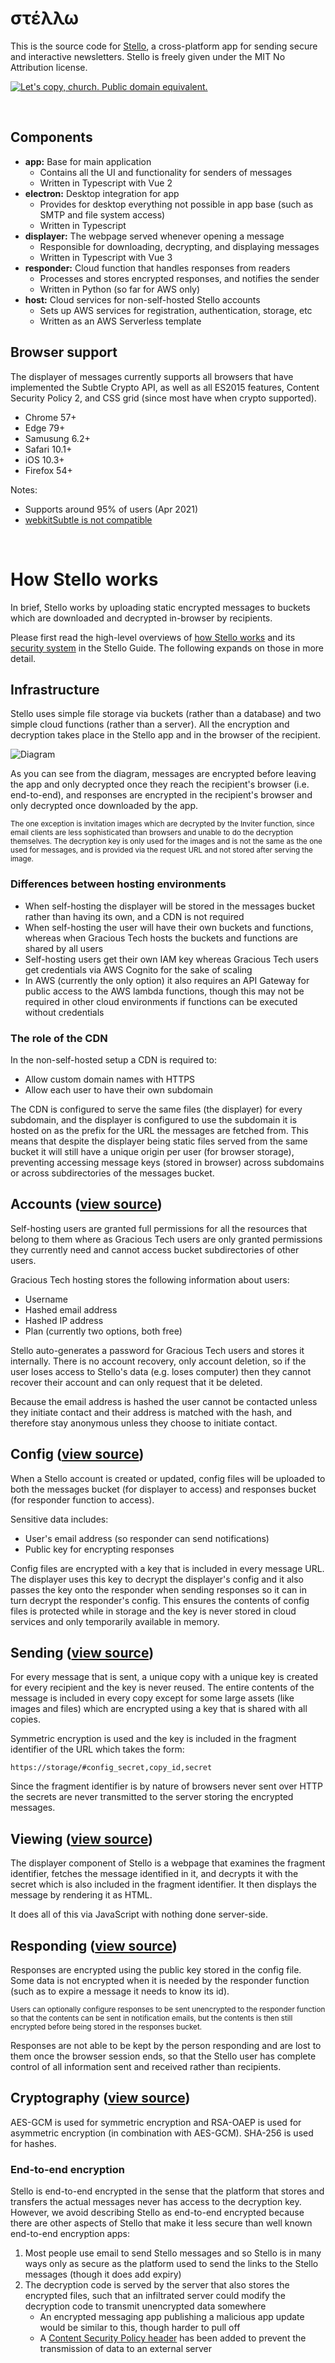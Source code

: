 # στέλλω

This is the source code for [Stello](https://stello.news), a cross-platform app for sending secure and interactive newsletters. Stello is freely given under the MIT No Attribution license.

<a href='https://copy.church/licenses/free-equiv/'><img src='https://copy.church/badges/brand/lcc/free-equiv.svg' alt="Let's copy, church. Public domain equivalent."></a>

&nbsp;

## Components

 - **app:** Base for main application
    - Contains all the UI and functionality for senders of messages
    - Written in Typescript with Vue 2
 - **electron:** Desktop integration for app
    - Provides for desktop everything not possible in app base (such as SMTP and file system access)
    - Written in Typescript
 - **displayer:** The webpage served whenever opening a message
    - Responsible for downloading, decrypting, and displaying messages
    - Written in Typescript with Vue 3
 - **responder:** Cloud function that handles responses from readers
    - Processes and stores encrypted responses, and notifies the sender
    - Written in Python (so far for AWS only)
 - **host:** Cloud services for non-self-hosted Stello accounts
    - Sets up AWS services for registration, authentication, storage, etc
    - Written as an AWS Serverless template


## Browser support

The displayer of messages currently supports all browsers that have implemented the Subtle Crypto API, as well as all ES2015 features, Content Security Policy 2, and CSS grid (since most have when crypto supported).

 - Chrome 57+
 - Edge 79+
 - Samusung 6.2+
 - Safari 10.1+
 - iOS 10.3+
 - Firefox 54+

Notes:
* Supports around 95% of users (Apr 2021)
* [webkitSubtle is not compatible](https://webkit.org/blog/7790/update-on-web-cryptography/)


&nbsp;

# How Stello works
In brief, Stello works by uploading static encrypted messages to buckets which are downloaded and decrypted in-browser by recipients.

Please first read the high-level overviews of [how Stello works](https://stello.news/guide/system/) and its [security system](https://stello.news/guide/security/) in the Stello Guide. The following expands on those in more detail.

## Infrastructure

Stello uses simple file storage via buckets (rather than a database) and two simple cloud functions (rather than a server). All the encryption and decryption takes place in the Stello app and in the browser of the recipient.

![Diagram](./README_diagram.png)

As you can see from the diagram, messages are encrypted before leaving the app and only decrypted once they reach the recipient's browser (i.e. end-to-end), and responses are encrypted in the recipient's browser and only decrypted once downloaded by the app.

<small>The one exception is invitation images which are decrypted by the Inviter function, since email clients are less sophisticated than browsers and unable to do the decryption themselves. The decryption key is only used for the images and is not the same as the one used for messages, and is provided via the request URL and not stored after serving the image.</small>

### Differences between hosting environments
 * When self-hosting the displayer will be stored in the messages bucket rather than having its own, and a CDN is not required
 * When self-hosting the user will have their own buckets and functions, whereas when Gracious Tech hosts the buckets and functions are shared by all users
 * Self-hosting users get their own IAM key whereas Gracious Tech users get credentials via AWS Cognito for the sake of scaling
 * In AWS (currently the only option) it also requires an API Gateway for public access to the AWS lambda functions, though this may not be required in other cloud environments if functions can be executed without credentials

### The role of the CDN

In the non-self-hosted setup a CDN is required to:
 * Allow custom domain names with HTTPS
 * Allow each user to have their own subdomain

The CDN is configured to serve the same files (the displayer) for every subdomain, and the displayer is configured to use the subdomain it is hosted on as the prefix for the URL the messages are fetched from. This means that despite the displayer being static files served from the same bucket it will still have a unique origin per user (for browser storage), preventing accessing message keys (stored in browser) across subdomains or across subdirectories of the messages bucket.


## Accounts ([view source](host/accounts/src/handle_create.ts))
Self-hosting users are granted full permissions for all the resources that belong to them where as Gracious Tech users are only granted permissions they currently need and cannot access bucket subdirectories of other users.

Gracious Tech hosting stores the following information about users:
 * Username
 * Hashed email address
 * Hashed IP address
 * Plan (currently two options, both free)

Stello auto-generates a password for Gracious Tech users and stores it internally. There is no account recovery, only account deletion, so if the user loses access to Stello's data (e.g. loses computer) then they cannot recover their account and can only request that it be deleted.

Because the email address is hashed the user cannot be contacted unless they initiate contact and their address is matched with the hash, and therefore stay anonymous unless they choose to initiate contact.


## Config ([view source](app/src/services/tasks/configs.ts))
When a Stello account is created or updated, config files will be uploaded to both the messages bucket (for displayer to access) and responses bucket (for responder function to access).

Sensitive data includes:
 - User's email address (so responder can send notifications)
 - Public key for encrypting responses

Config files are encrypted with a key that is included in every message URL. The displayer uses this key to decrypt the displayer's config and it also passes the key onto the responder when sending responses so it can in turn decrypt the responder's config. This ensures the contents of config files is protected while in storage and the key is never stored in cloud services and only temporarily available in memory.

## Sending ([view source](app/src/services/tasks/sending.ts))
For every message that is sent, a unique copy with a unique key is created for every recipient and the key is never reused. The entire contents of the message is included in every copy except for some large assets (like images and files) which are encrypted using a key that is shared with all copies.

Symmetric encryption is used and the key is included in the fragment identifier of the URL which takes the form:

    https://storage/#config_secret,copy_id,secret

Since the fragment identifier is by nature of browsers never sent over HTTP the secrets are never transmitted to the server storing the encrypted messages.

## Viewing ([view source](displayer/src/services/store.ts))
The displayer component of Stello is a webpage that examines the fragment identifier, fetches the message identified in it, and decrypts it with the secret which is also included in the fragment identifier. It then displays the message by rendering it as HTML.

It does all of this via JavaScript with nothing done server-side.

## Responding ([view source](displayer/src/services/responses.ts))
Responses are encrypted using the public key stored in the config file. Some data is not encrypted when it is needed by the responder function (such as to expire a message it needs to know its id).

<small>Users can optionally configure responses to be sent unencrypted to the responder function so that the contents can be sent in notification emails, but the contents is then still encrypted before being stored in the responses bucket.</small>

Responses are not able to be kept by the person responding and are lost to them once the browser session ends, so that the Stello user has complete control of all information sent and received rather than recipients.

## Cryptography ([view source](app/src/services/utils/crypt.ts))
AES-GCM is used for symmetric encryption and RSA-OAEP is used for asymmetric encryption (in combination with AES-GCM). SHA-256 is used for hashes.

### End-to-end encryption

Stello is end-to-end encrypted in the sense that the platform that stores and transfers the actual messages never has access to the decryption key. However, we avoid describing Stello as end-to-end encrypted because there are other aspects of Stello that make it less secure than well known end-to-end encryption apps:

1. Most people use email to send Stello messages and so Stello is in many ways only as secure as the platform used to send the links to the Stello messages (though it does add expiry)
2. The decryption code is served by the server that also stores the encrypted files, such that an infiltrated server could modify the decryption code to transmit unencrypted data somewhere
    * An encrypted messaging app publishing a malicious app update would be similar to this, though harder to pull off
    * A [Content Security Policy header](host/template_base.yml) has been added to prevent the transmission of data to an external server
